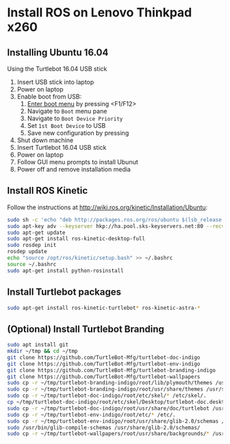 Install ROS on Lenovo Thinkpad x260
====================================

Installing Ubuntu 16.04 
--------------------------------------
 Using the Turtlebot 16.04 USB stick
1. Insert USB stick into laptop
2. Power on laptop
3. Enable boot from USB:
    1) [Enter boot menu](https://support.lenovo.com/us/en/solutions/ht500222) by pressing <F1/F12> 
    2) Navigate to `Boot` menu pane
    3) Navigate to `Boot Device Priority`
    4) Set `1st Boot Device` to USB 
    5) Save new configuration by pressing 
4. Shut down machine
5. Insert Turtlebot 16.04 USB stick
6. Power on laptop
7. Follow GUI menu prompts to install Ubunut
8. Power off and remove installation media

Install ROS Kinetic
-------------------------------------------------------------------------------------------
Follow the instructions at http://wiki.ros.org/kinetic/Installation/Ubuntu:
```bash
sudo sh -c 'echo "deb http://packages.ros.org/ros/ubuntu $(lsb_release -sc) main" > /etc/apt/sources.list.d/ros-latest.list'
sudo apt-key adv --keyserver hkp://ha.pool.sks-keyservers.net:80 --recv-key 421C365BD9FF1F717815A3895523BAEEB01FA116
sudo apt-get update
sudo apt-get install ros-kinetic-desktop-full
sudo rosdep init
rosdep update
echo "source /opt/ros/kinetic/setup.bash" >> ~/.bashrc
source ~/.bashrc
sudo apt-get install python-rosinstall
```

Install Turtlebot packages
---------------------------
```bash
sudo apt-get install ros-kinetic-turtlebot* ros-kinetic-astra-*
```

(Optional) Install Turtlebot Branding
--------------------------------------
```bash
sudo apt install git
mkdir ~/tmp && cd ~/tmp
git clone https://github.com/TurtleBot-Mfg/turtlebot-doc-indigo
git clone https://github.com/TurtleBot-Mfg/turtlebot-env-indigo
git clone https://github.com/TurtleBot-Mfg/turtlebot-branding-indigo
git clone https://github.com/TurtleBot-Mfg/turtlebot-wallpapers
sudo cp -r ~/tmp/turtlebot-branding-indigo/root/lib/plymouth/themes /usr/share/plymouth/themes
sudo cp -r ~/tmp/turtlebot-branding-indigo/root/usr/share/themes /usr/share/plymouth/themes
sudo cp -r ~/tmp/turtlebot-doc-indigo/root/etc/skel/* /etc/skel/.
cp ~/tmp/turtlebot-doc-indigo/root/etc/skel/Desktop/turtlebot-doc.desktop ~/Desktop
sudo cp -r ~/tmp/turtlebot-doc-indigo/root/usr/share/doc/turtlebot /usr/share/doc/.
sudo cp -r ~/tmp/turtlebot-env-indigo/root/etc/* /etc/.
sudo cp -r ~/tmp/turtlebot-env-indigo/root/usr/share/glib-2.0/schemas /usr/share/glib-2.0/schemas/.
sudo /usr/bin/glib-compile-schemas /usr/share/glib-2.0/schemas/
sudo cp -r ~/tmp/turtlebot-wallpapers/root/usr/share/backgrounds/* /usr/share/backgrounds/.
```

